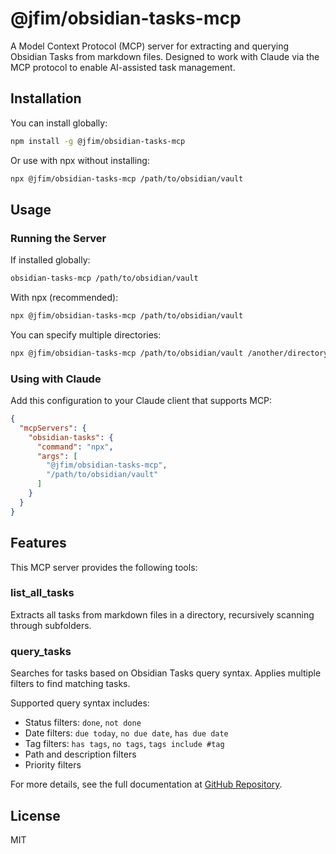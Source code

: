 # @jfim/obsidian-tasks-mcp

A Model Context Protocol (MCP) server for extracting and querying Obsidian Tasks from markdown files. Designed to work with Claude via the MCP protocol to enable AI-assisted task management.

## Installation

You can install globally:

```bash
npm install -g @jfim/obsidian-tasks-mcp
```

Or use with npx without installing:

```bash
npx @jfim/obsidian-tasks-mcp /path/to/obsidian/vault
```

## Usage

### Running the Server

If installed globally:

```bash
obsidian-tasks-mcp /path/to/obsidian/vault
```

With npx (recommended):

```bash
npx @jfim/obsidian-tasks-mcp /path/to/obsidian/vault
```

You can specify multiple directories:

```bash
npx @jfim/obsidian-tasks-mcp /path/to/obsidian/vault /another/directory
```

### Using with Claude

Add this configuration to your Claude client that supports MCP:

```json
{
  "mcpServers": {
    "obsidian-tasks": {
      "command": "npx",
      "args": [
        "@jfim/obsidian-tasks-mcp",
        "/path/to/obsidian/vault"
      ]
    }
  }
}
```

## Features

This MCP server provides the following tools:

### list_all_tasks

Extracts all tasks from markdown files in a directory, recursively scanning through subfolders.

### query_tasks

Searches for tasks based on Obsidian Tasks query syntax. Applies multiple filters to find matching tasks.

Supported query syntax includes:
- Status filters: `done`, `not done`
- Date filters: `due today`, `no due date`, `has due date`
- Tag filters: `has tags`, `no tags`, `tags include #tag`
- Path and description filters
- Priority filters

For more details, see the full documentation at [GitHub Repository](https://github.com/jfim/obsidian-tasks-mcp).

## License

MIT